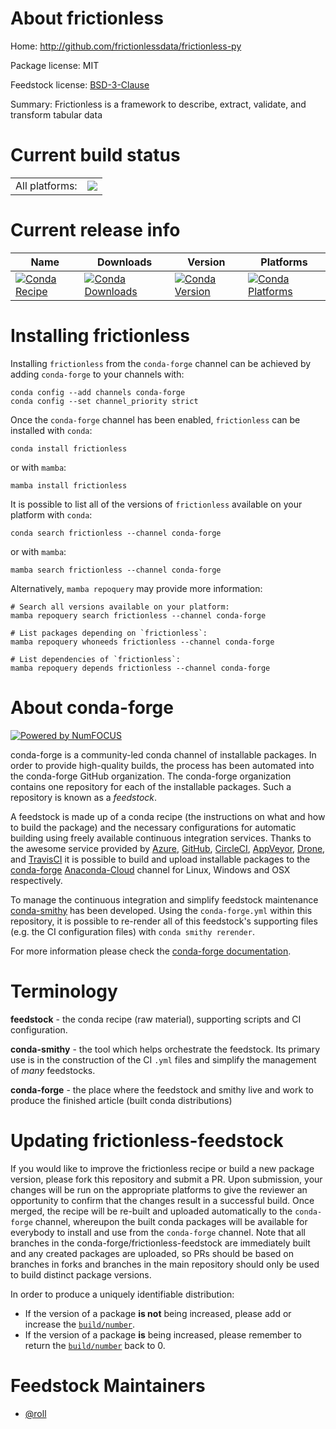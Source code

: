About frictionless
==================

Home: http://github.com/frictionlessdata/frictionless-py

Package license: MIT

Feedstock license: [BSD-3-Clause](https://github.com/conda-forge/frictionless-feedstock/blob/main/LICENSE.txt)

Summary: Frictionless is a framework to describe, extract, validate, and transform tabular data

Current build status
====================


<table><tr><td>All platforms:</td>
    <td>
      <a href="https://dev.azure.com/conda-forge/feedstock-builds/_build/latest?definitionId=10800&branchName=main">
        <img src="https://dev.azure.com/conda-forge/feedstock-builds/_apis/build/status/frictionless-feedstock?branchName=main">
      </a>
    </td>
  </tr>
</table>

Current release info
====================

| Name | Downloads | Version | Platforms |
| --- | --- | --- | --- |
| [![Conda Recipe](https://img.shields.io/badge/recipe-frictionless-green.svg)](https://anaconda.org/conda-forge/frictionless) | [![Conda Downloads](https://img.shields.io/conda/dn/conda-forge/frictionless.svg)](https://anaconda.org/conda-forge/frictionless) | [![Conda Version](https://img.shields.io/conda/vn/conda-forge/frictionless.svg)](https://anaconda.org/conda-forge/frictionless) | [![Conda Platforms](https://img.shields.io/conda/pn/conda-forge/frictionless.svg)](https://anaconda.org/conda-forge/frictionless) |

Installing frictionless
=======================

Installing `frictionless` from the `conda-forge` channel can be achieved by adding `conda-forge` to your channels with:

```
conda config --add channels conda-forge
conda config --set channel_priority strict
```

Once the `conda-forge` channel has been enabled, `frictionless` can be installed with `conda`:

```
conda install frictionless
```

or with `mamba`:

```
mamba install frictionless
```

It is possible to list all of the versions of `frictionless` available on your platform with `conda`:

```
conda search frictionless --channel conda-forge
```

or with `mamba`:

```
mamba search frictionless --channel conda-forge
```

Alternatively, `mamba repoquery` may provide more information:

```
# Search all versions available on your platform:
mamba repoquery search frictionless --channel conda-forge

# List packages depending on `frictionless`:
mamba repoquery whoneeds frictionless --channel conda-forge

# List dependencies of `frictionless`:
mamba repoquery depends frictionless --channel conda-forge
```


About conda-forge
=================

[![Powered by
NumFOCUS](https://img.shields.io/badge/powered%20by-NumFOCUS-orange.svg?style=flat&colorA=E1523D&colorB=007D8A)](https://numfocus.org)

conda-forge is a community-led conda channel of installable packages.
In order to provide high-quality builds, the process has been automated into the
conda-forge GitHub organization. The conda-forge organization contains one repository
for each of the installable packages. Such a repository is known as a *feedstock*.

A feedstock is made up of a conda recipe (the instructions on what and how to build
the package) and the necessary configurations for automatic building using freely
available continuous integration services. Thanks to the awesome service provided by
[Azure](https://azure.microsoft.com/en-us/services/devops/), [GitHub](https://github.com/),
[CircleCI](https://circleci.com/), [AppVeyor](https://www.appveyor.com/),
[Drone](https://cloud.drone.io/welcome), and [TravisCI](https://travis-ci.com/)
it is possible to build and upload installable packages to the
[conda-forge](https://anaconda.org/conda-forge) [Anaconda-Cloud](https://anaconda.org/)
channel for Linux, Windows and OSX respectively.

To manage the continuous integration and simplify feedstock maintenance
[conda-smithy](https://github.com/conda-forge/conda-smithy) has been developed.
Using the ``conda-forge.yml`` within this repository, it is possible to re-render all of
this feedstock's supporting files (e.g. the CI configuration files) with ``conda smithy rerender``.

For more information please check the [conda-forge documentation](https://conda-forge.org/docs/).

Terminology
===========

**feedstock** - the conda recipe (raw material), supporting scripts and CI configuration.

**conda-smithy** - the tool which helps orchestrate the feedstock.
                   Its primary use is in the construction of the CI ``.yml`` files
                   and simplify the management of *many* feedstocks.

**conda-forge** - the place where the feedstock and smithy live and work to
                  produce the finished article (built conda distributions)


Updating frictionless-feedstock
===============================

If you would like to improve the frictionless recipe or build a new
package version, please fork this repository and submit a PR. Upon submission,
your changes will be run on the appropriate platforms to give the reviewer an
opportunity to confirm that the changes result in a successful build. Once
merged, the recipe will be re-built and uploaded automatically to the
`conda-forge` channel, whereupon the built conda packages will be available for
everybody to install and use from the `conda-forge` channel.
Note that all branches in the conda-forge/frictionless-feedstock are
immediately built and any created packages are uploaded, so PRs should be based
on branches in forks and branches in the main repository should only be used to
build distinct package versions.

In order to produce a uniquely identifiable distribution:
 * If the version of a package **is not** being increased, please add or increase
   the [``build/number``](https://docs.conda.io/projects/conda-build/en/latest/resources/define-metadata.html#build-number-and-string).
 * If the version of a package **is** being increased, please remember to return
   the [``build/number``](https://docs.conda.io/projects/conda-build/en/latest/resources/define-metadata.html#build-number-and-string)
   back to 0.

Feedstock Maintainers
=====================

* [@roll](https://github.com/roll/)

